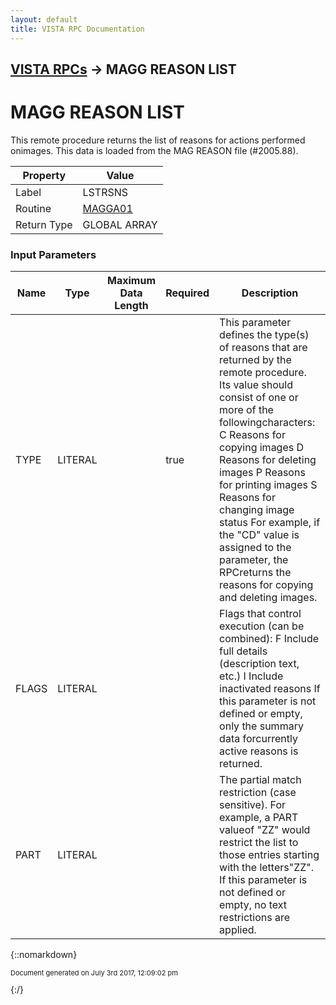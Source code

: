 ```yaml
---
layout: default
title: VISTA RPC Documentation
---
```


## [VISTA RPCs](TableOfContents) &#8594; MAGG REASON LIST
# MAGG REASON LIST

This remote procedure returns the list of reasons for actions performed onimages. This data is loaded from the MAG REASON file (#2005.88).

Property | Value
--- | ---
Label | LSTRSNS
Routine | [MAGGA01](http://code.osehra.org/dox/Routine_MAGGA01_source.html)
Return Type | GLOBAL ARRAY


### Input Parameters

Name | Type | Maximum Data Length | Required | Description
--- | --- | --- | --- | ---
TYPE | LITERAL |  | true | This parameter defines the type(s) of reasons that are returned by the remote procedure. Its value should consist of one or more of the followingcharacters:   C  Reasons for copying images   D  Reasons for deleting images   P  Reasons for printing images   S  Reasons for changing image status For example, if the &quot;CD&quot; value is assigned to the parameter, the RPCreturns the reasons for copying and deleting images.
FLAGS | LITERAL |  |  | Flags that control execution (can be combined):   F  Include full details (description text, etc.)   I  Include inactivated reasons If this parameter is not defined or empty, only the summary data forcurrently active reasons is returned.
PART | LITERAL |  |  | The partial match restriction (case sensitive). For example, a PART valueof &quot;ZZ&quot; would restrict the list to those entries starting with the letters&quot;ZZ&quot;. If this parameter is not defined or empty, no text restrictions are applied.



{::nomarkdown} <br/><p style="font-size: 11px">Document generated on July 3rd 2017, 12:09:02 pm</p>{:/}